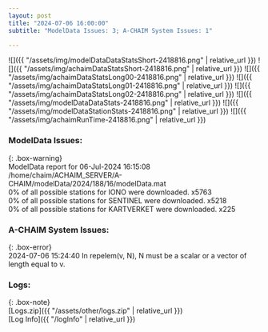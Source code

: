 ```yaml
---
layout: post
title: "2024-07-06 16:00:00"
subtitle: "ModelData Issues: 3; A-CHAIM System Issues: 1"

---
```


![]({{ "/assets/img/modelDataDataStatsShort-2418816.png" | relative_url }})
![]({{ "/assets/img/achaimDataStatsShort-2418816.png" | relative_url }})
![]({{ "/assets/img/achaimDataStatsLong00-2418816.png" | relative_url }})
![]({{ "/assets/img/achaimDataStatsLong01-2418816.png" | relative_url }})
![]({{ "/assets/img/achaimDataStatsLong02-2418816.png" | relative_url }})
![]({{ "/assets/img/modelDataDataStats-2418816.png" | relative_url }})
![]({{ "/assets/img/modelDataStationStats-2418816.png" | relative_url }})
![]({{ "/assets/img/achaimRunTime-2418816.png" | relative_url }})


### ModelData Issues:  
  
{: .box-warning}  
 ModelData report for 06-Jul-2024 16:15:08   
 /home/chaim/ACHAIM_SERVER/A-CHAIM/modelData/2024/188/16/modelData.mat   
 0% of all possible stations for IONO were downloaded. x5763   
 0% of all possible stations for SENTINEL were downloaded. x5218   
 0% of all possible stations for KARTVERKET were downloaded. x225   
  
### A-CHAIM System Issues:  
  
{: .box-error}  
2024-07-06 15:24:40 In repelem(v, N), N must be a scalar or a vector of length equal to v.  

### Logs:  
  
{: .box-note}  
[Logs.zip]({{ "/assets/other/logs.zip" | relative_url }})  
[Log Info]({{ "/logInfo" | relative_url }})  
